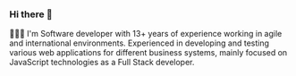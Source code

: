 ### Hi there 👋

👨🏻‍💻 I'm Software developer with 13+ years of experience working in agile and international
environments. Experienced in developing and testing various web applications for
different business systems, mainly focused on JavaScript technologies as a Full Stack developer.

<!--
**markoristic3ap/markoristic3ap** is a ✨ _special_ ✨ repository because its `README.md` (this file) appears on your GitHub profile.

Here are some ideas to get you started:

- 🔭 I’m currently working on ...
- 🌱 I’m currently learning ...
- 👯 I’m looking to collaborate on ...
- 🤔 I’m looking for help with ...
- 💬 Ask me about ...
- 📫 How to reach me: ...
- 😄 Pronouns: ...
- ⚡ Fun fact: ...
-->
